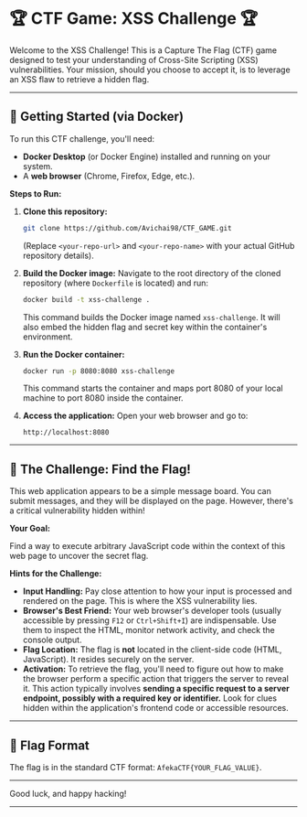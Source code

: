 # 🏆 CTF Game: XSS Challenge 🏆

Welcome to the XSS Challenge! This is a Capture The Flag (CTF) game designed to test your understanding of Cross-Site Scripting (XSS) vulnerabilities. Your mission, should you choose to accept it, is to leverage an XSS flaw to retrieve a hidden flag.

---

## 🚀 Getting Started (via Docker)

To run this CTF challenge, you'll need:

* **Docker Desktop** (or Docker Engine) installed and running on your system.
* A **web browser** (Chrome, Firefox, Edge, etc.).

**Steps to Run:**

1.  **Clone this repository:**
    ```bash
    git clone https://github.com/Avichai98/CTF_GAME.git
    ```
    (Replace `<your-repo-url>` and `<your-repo-name>` with your actual GitHub repository details).

2.  **Build the Docker image:**
    Navigate to the root directory of the cloned repository (where `Dockerfile` is located) and run:
    ```bash
    docker build -t xss-challenge .
    ```
    This command builds the Docker image named `xss-challenge`. It will also embed the hidden flag and secret key within the container's environment.

3.  **Run the Docker container:**
    ```bash
    docker run -p 8080:8080 xss-challenge
    ```
    This command starts the container and maps port 8080 of your local machine to port 8080 inside the container.

4.  **Access the application:**
    Open your web browser and go to:
    ```
    http://localhost:8080
    ```

---

## 🎯 The Challenge: Find the Flag!

This web application appears to be a simple message board. You can submit messages, and they will be displayed on the page. However, there's a critical vulnerability hidden within!

**Your Goal:**

Find a way to execute arbitrary JavaScript code within the context of this web page to uncover the secret flag.

**Hints for the Challenge:**

* **Input Handling:** Pay close attention to how your input is processed and rendered on the page. This is where the XSS vulnerability lies.
* **Browser's Best Friend:** Your web browser's developer tools (usually accessible by pressing `F12` or `Ctrl+Shift+I`) are indispensable. Use them to inspect the HTML, monitor network activity, and check the console output.
* **Flag Location:** The flag is **not** located in the client-side code (HTML, JavaScript). It resides securely on the server.
* **Activation:** To retrieve the flag, you'll need to figure out how to make the browser perform a specific action that triggers the server to reveal it. This action typically involves **sending a specific request to a server endpoint, possibly with a required key or identifier.** Look for clues hidden within the application's frontend code or accessible resources.

---

## 🔑 Flag Format

The flag is in the standard CTF format: `AfekaCTF{YOUR_FLAG_VALUE}`.

---

Good luck, and happy hacking!

---